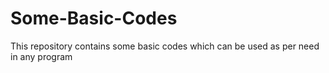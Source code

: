 # Some-Basic-Codes
This repository contains some basic codes which can be used as per need in any program
